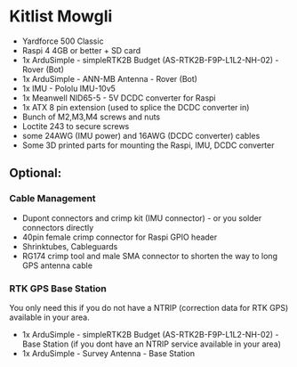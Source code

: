 # Kitlist Mowgli

* Yardforce 500 Classic
* Raspi 4 4GB or better + SD card
* 1x ArduSimple - simpleRTK2B Budget (AS-RTK2B-F9P-L1L2-NH-02) - Rover (Bot)
* 1x ArduSimple - ANN-MB Antenna - Rover (Bot)
* 1x IMU - Pololu IMU-10v5
* 1x Meanwell NID65-5 - 5V DCDC converter for Raspi
* 1x ATX 8 pin extension (used to splice the DCDC converter in)
* Bunch of M2,M3,M4 screws and nuts
* Loctite 243 to secure screws
* some 24AWG (IMU power) and 16AWG (DCDC converter) cables
* Some 3D printed parts for mounting the Raspi, IMU, DCDC converter

## Optional:

### Cable Management

* Dupont connectors and crimp kit (IMU connector) - or you solder connectors directly
* 40pin female crimp connector for Raspi GPIO header
* Shrinktubes, Cableguards
* RG174 crimp tool and male SMA connector to shorten the way to long GPS antenna cable

### RTK GPS Base Station

You only need this if you do not have a NTRIP (correction data for RTK GPS) available in your area.

* 1x ArduSimple - simpleRTK2B Budget (AS-RTK2B-F9P-L1L2-NH-02) - Base Station (if you dont have an NTRIP service available in your area) 
* 1x ArduSimple - Survey Antenna - Base Station




